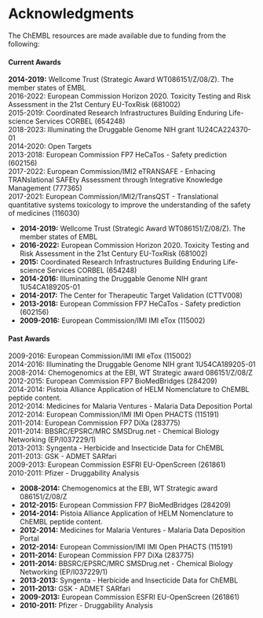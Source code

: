 # Acknowledgments



The ChEMBL resources are made available due to funding from the following:

#### Current Awards

**2014-2019:** Wellcome Trust \(Strategic Award WT086151/Z/08/Z\). The member states of EMBL  
2016-2022: European Commission Horizon 2020. Toxicity Testing and Risk Assessment in the 21st Century EU-ToxRisk \(681002\)  
2015-2019: Coordinated Research Infrastructures Building Enduring Life-science Services CORBEL \(654248\)  
2018-2023: Illuminating the Druggable Genome NIH grant 1U24CA224370-01  
2014-2020: Open Targets  
2013-2018: European Commission FP7 HeCaTos - Safety prediction \(602156\)  
2017-2022: European Commission/IMI2 eTRANSAFE - Enhacing TRANslational SAFEty Assessment through Integrative Knowledge Management \(777365\)  
2017-2021: European Commission/IMI2/TransQST - Translational quantitative systems toxicology to improve the understanding of the safety of medicines \(116030\)

* **2014-2019:** Wellcome Trust \(Strategic Award WT086151/Z/08/Z\). The member states of EMBL
* **2016-2022:** European Commission Horizon 2020. Toxicity Testing and Risk Assessment in the 21st Century EU-ToxRisk \(681002\)
* **2015:** Coordinated Research Infrastructures Building Enduring Life-science Services CORBEL \(654248\)
* **2014-2016:** Illuminating the Druggable Genome NIH grant 1U54CA189205-01
* **2014-2017:** The Center for Therapeutic Target Validation \(CTTV008\)
* **2013-2018:** European Commission FP7 HeCaTos - Safety prediction \(602156\)
* **2009-2016:** European Commission/IMI IMI eTox \(115002\)

#### Past Awards



2009-2016: European Commission/IMI IMI eTox \(115002\)  
2014-2016: Illuminating the Druggable Genome NIH grant 1U54CA189205-01  
2008-2014: Chemogenomics at the EBI, WT Strategic award 086151/Z/08/Z  
2012-2015: European Commission FP7 BioMedBridges \(284209\)  
2014-2014: Pistoia Alliance Application of HELM Nomenclature to ChEMBL peptide content.  
2012-2014: Medicines for Malaria Ventures - Malaria Data Deposition Portal  
2012-2014: European Commission/IMI IMI Open PHACTS \(115191\)  
2011-2014: European Commission FP7 DiXa \(283775\)  
2011-2014: BBSRC/EPSRC/MRC SMSDrug.net - Chemical Biology Networking \(EP/I037229/1\)  
2013-2013: Syngenta - Herbicide and Insecticide Data for ChEMBL  
2011-2013: GSK - ADMET SARfari  
2009-2013: European Commission ESFRI EU-OpenScreen \(261861\)  
2010-2011: Pfizer - Druggability Analysis

* **2008-2014:** Chemogenomics at the EBI, WT Strategic award 086151/Z/08/Z
* **2012-2015:** European Commission FP7 BioMedBridges \(284209\)
* **2014-2014:** Pistoia Alliance Application of HELM Nomenclature to ChEMBL peptide content.
* **2012-2014:** Medicines for Malaria Ventures - Malaria Data Deposition Portal
* **2012-2014:** European Commission/IMI IMI Open PHACTS \(115191\)
* **2011-2014:** European Commission FP7 DiXa \(283775\)
* **2011-2014:** BBSRC/EPSRC/MRC SMSDrug.net - Chemical Biology Networking \(EP/I037229/1\)
* **2013-2013:** Syngenta - Herbicide and Insecticide Data for ChEMBL
* **2011-2013:** GSK - ADMET SARfari
* **2009-2013:** European Commission ESFRI EU-OpenScreen \(261861\)
* **2010-2011:** Pfizer - Druggability Analysis

